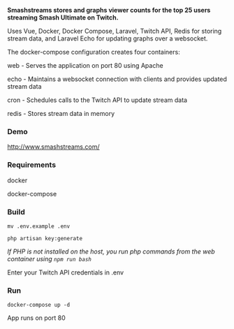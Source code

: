 **Smashstreams stores and graphs viewer counts for the top 25 users streaming Smash Ultimate on Twitch.**

Uses Vue, Docker, Docker Compose, Laravel, Twitch API, Redis for storing stream data, and Laravel Echo for updating graphs over a websocket.

The docker-compose configuration creates four containers:

web - Serves the application on port 80 using Apache

echo - Maintains a websocket connection with clients and provides updated stream data

cron - Schedules calls to the Twitch API to update stream data

redis - Stores stream data in memory

### Demo
http://www.smashstreams.com/

### Requirements
docker

docker-compose

### Build
`mv .env.example .env`

`php artisan key:generate`

*If PHP is not installed on the host, you run php commands from the web container using `npm run bash`*

Enter your Twitch API credentials in .env

### Run
`docker-compose up -d`

App runs on port 80
